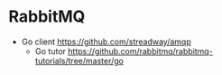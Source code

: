 # RabbitMQ

* Go client https://github.com/streadway/amqp
  * Go tutor https://github.com/rabbitmq/rabbitmq-tutorials/tree/master/go
